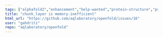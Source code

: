 ```yaml
---
tags: ["alphafold2","enhancement","help-wanted","protein-structure","pytorch"]
title: "chunk_layer is memory-inefficient"
html_url: "https://github.com/aqlaboratory/openfold/issues/16"
user: "gahdritz"
repo: "aqlaboratory/openfold"
---
```


